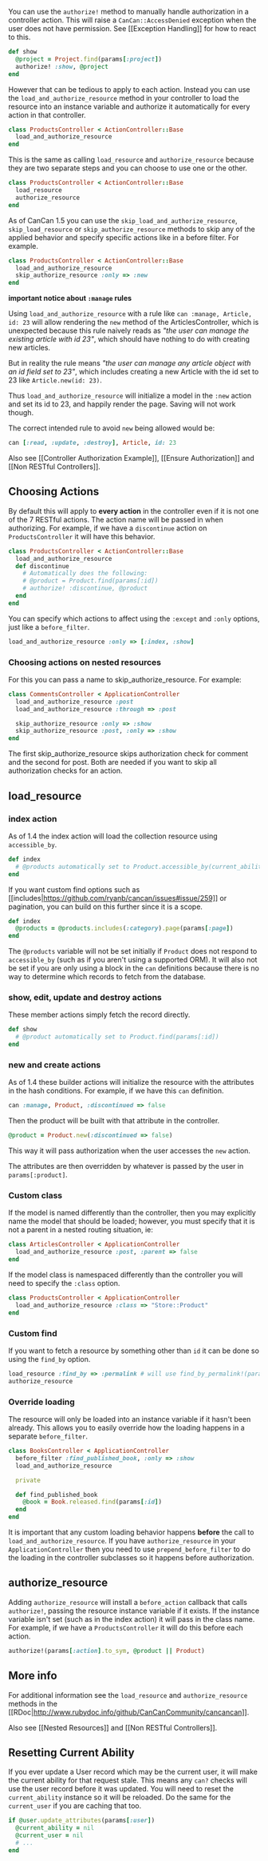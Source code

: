 You can use the `authorize!` method to manually handle authorization in a controller action. This will raise a `CanCan::AccessDenied` exception when the user does not have permission. See [[Exception Handling]] for how to react to this.

```ruby
def show
  @project = Project.find(params[:project])
  authorize! :show, @project
end
```

However that can be tedious to apply to each action. Instead you can use the `load_and_authorize_resource` method in your controller to load the resource into an instance variable and authorize it automatically for every action in that controller.

```ruby
class ProductsController < ActionController::Base
  load_and_authorize_resource
end
```

This is the same as calling `load_resource` and `authorize_resource` because they are two separate steps and you can choose to use one or the other.

```ruby
class ProductsController < ActionController::Base
  load_resource
  authorize_resource
end
```

As of CanCan 1.5 you can use the `skip_load_and_authorize_resource`, `skip_load_resource` or `skip_authorize_resource` methods to skip any of the applied behavior and specify specific actions like in a before filter. For example.

```ruby
class ProductsController < ActionController::Base
  load_and_authorize_resource
  skip_authorize_resource :only => :new
end
```

**important notice about `:manage` rules**

Using `load_and_authorize_resource` with a rule like `can :manage, Article, id: 23` will allow rendering the `new` method of the ArticlesController, which is unexpected because this rule naively reads as _"the user can manage the existing article with id 23"_, which should have nothing to do with creating new articles.

But in reality the rule means _"the user can manage any article object with an id field set to 23"_, which includes creating a new Article with the id set to 23 like `Article.new(id: 23)`.

Thus `load_and_authorize_resource` will initialize a model in the `:new` action and set its id to 23, and happily render the page. Saving will not work though.

The correct intended rule to avoid `new` being allowed would be:

``` ruby
can [:read, :update, :destroy], Article, id: 23
```

Also see [[Controller Authorization Example]], [[Ensure Authorization]] and [[Non RESTful Controllers]].


## Choosing Actions

By default this will apply to **every action** in the controller even if it is not one of the 7 RESTful actions. The action name will be passed in when authorizing. For example, if we have a `discontinue` action on `ProductsController` it will have this behavior.

```ruby
class ProductsController < ActionController::Base
  load_and_authorize_resource
  def discontinue
    # Automatically does the following:
    # @product = Product.find(params[:id])
    # authorize! :discontinue, @product
  end
end
```

You can specify which actions to affect using the `:except` and `:only` options, just like a `before_filter`.

```ruby
load_and_authorize_resource :only => [:index, :show]
```
### Choosing actions on nested resources 

For this you can pass a name to skip_authorize_resource.
For example:
```ruby
class CommentsController < ApplicationController
  load_and_authorize_resource :post
  load_and_authorize_resource :through => :post

  skip_authorize_resource :only => :show  
  skip_authorize_resource :post, :only => :show
end
```

The first skip_authorize_resource skips authorization check for comment and the second for post. Both are needed if you want to skip all authorization checks for an action.

## load_resource

### index action

As of 1.4 the index action will load the collection resource using `accessible_by`.

```ruby
def index
  # @products automatically set to Product.accessible_by(current_ability)
end
```

If you want custom find options such as [[includes|https://github.com/ryanb/cancan/issues#issue/259]] or pagination, you can build on this further since it is a scope.

```ruby
def index
  @products = @products.includes(:category).page(params[:page])
end
```

The `@products` variable will not be set initially if `Product` does not respond to `accessible_by` (such as if you aren't using a supported ORM). It will also not be set if you are only using a block in the `can` definitions because there is no way to determine which records to fetch from the database.

### show, edit, update and destroy actions

These member actions simply fetch the record directly.

```ruby
def show
  # @product automatically set to Product.find(params[:id])
end
```

### new and create actions

As of 1.4 these builder actions will initialize the resource with the attributes in the hash conditions. For example, if we have this `can` definition.

```ruby
can :manage, Product, :discontinued => false
```

Then the product will be built with that attribute in the controller.

```ruby
@product = Product.new(:discontinued => false)
```

This way it will pass authorization when the user accesses the `new` action.

The attributes are then overridden by whatever is passed by the user in `params[:product]`.

### Custom class

If the model is named differently than the controller, then you may explicitly name the model that should be loaded; however, you must specify that it is not a parent in a nested routing situation, ie:

```ruby
class ArticlesController < ApplicationController
  load_and_authorize_resource :post, :parent => false
end
```

If the model class is namespaced differently than the controller you will need to specify the `:class` option.

```ruby
class ProductsController < ApplicationController
  load_and_authorize_resource :class => "Store::Product"
end
```


### Custom find

If you want to fetch a resource by something other than `id` it can be done so using the `find_by` option.

```ruby
load_resource :find_by => :permalink # will use find_by_permalink!(params[:id])
authorize_resource
```

### Override loading

The resource will only be loaded into an instance variable if it hasn't been already. This allows you to easily override how the loading happens in a separate `before_filter`.

```ruby
class BooksController < ApplicationController
  before_filter :find_published_book, :only => :show
  load_and_authorize_resource

  private

  def find_published_book
    @book = Book.released.find(params[:id])
  end
end
```

It is important that any custom loading behavior happens **before** the call to `load_and_authorize_resource`. If you have `authorize_resource` in your `ApplicationController` then you need to use `prepend_before_filter` to do the loading in the controller subclasses so it happens before authorization.

## authorize_resource

Adding `authorize_resource` will install a `before_action` callback that calls `authorize!`, passing the resource instance variable if it exists. If the instance variable isn't set (such as in the index action) it will pass in the class name. For example, if we have a `ProductsController` it will do this before each action.

```ruby
authorize!(params[:action].to_sym, @product || Product)
```

## More info

For additional information see the `load_resource` and `authorize_resource` methods in the [[RDoc|http://www.rubydoc.info/github/CanCanCommunity/cancancan]].

Also see [[Nested Resources]] and [[Non RESTful Controllers]].

## Resetting Current Ability

If you ever update a User record which may be the current user, it will make the current ability for that request stale. This means any `can?` checks will use the user record before it was updated. You will need to reset the `current_ability` instance so it will be reloaded. Do the same for the `current_user` if you are caching that too.

```ruby
if @user.update_attributes(params[:user])
  @current_ability = nil
  @current_user = nil
  # ...
end
```